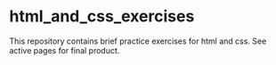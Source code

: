 # html_and_css_exercises
This repository contains brief practice exercises for html and css. See active pages for final product.
